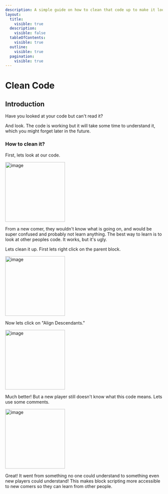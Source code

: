 ```yaml
---
description: A simple guide on how to clean that code up to make it look nice.
layout:
  title:
    visible: true
  description:
    visible: false
  tableOfContents:
    visible: true
  outline:
    visible: true
  pagination:
    visible: true
---
```

# Clean Code

## Introduction

Have you looked at your code but can't read it?

And look. The code is working but it will take some time to understand it, which you might forget later in the future.

### How to clean it?

First, lets look at our code.

<img width="191" alt="image" src="https://github.com/randompea/Docs/assets/77026708/ab8e8b92-b337-4c31-97aa-ebcbdc2564c4">

From a new comer, they wouldn't know what is going on, and would be super confused and probably not learn anything. The best way to learn is to look at other peoples code. It works, but it's ugly.

Lets clean it up. First lets right click on the parent block.   

<img width="191" alt="image" src="https://github.com/randompea/Docs/assets/77026708/b14a6151-9809-404e-b6ba-4ce3265c32a2">

Now lets click on "Align Descendants."

<img width="191" alt="image" src="https://github.com/randompea/Docs/assets/77026708/b3e72a6c-6be0-442b-b09c-b1b10ff85712">

Much better! But a new player still doesn't know what this code means. Lets use some comments.

<img width="191" alt="image" src="https://github.com/randompea/Docs/assets/77026708/9ee0b4f4-9659-47cc-9871-53a7113c3143">

Great! It went from something no one could understand to something even new players could understand! This makes block scripting more accessible to new comers so they can learn from other people.

